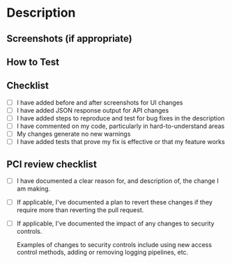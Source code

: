 # Description
<!-- Add a brief description of changes here -->

<!-- Uncomment line below to manually add link to JIRA ticket -->
<!-- :tickets: [Jira ticket](https://hashicorp.atlassian.net/browse/JIRA_TICKET_NUMBER) -->

## Screenshots (if appropriate)

## How to Test
<!-- Add steps to test this change. Include any other necessary relevant links -->

## Checklist
<!-- strikethrough the checklist item that is not relevant to your change -->

- [ ] I have added before and after screenshots for UI changes
- [ ] I have added JSON response output for API changes
- [ ] I have added steps to reproduce and test for bug fixes in the description
- [ ] I have commented on my code, particularly in hard-to-understand areas
- [ ] My changes generate no new warnings
- [ ] I have added tests that prove my fix is effective or that my feature works

## PCI review checklist

<!-- heimdall_github_prtemplate:grc-pci_dss-2024-01-05 -->

- [ ] I have documented a clear reason for, and description of, the change I am making.

- [ ] If applicable, I've documented a plan to revert these changes if they require more than reverting the pull request.

- [ ] If applicable, I've documented the impact of any changes to security controls.

  Examples of changes to security controls include using new access control methods, adding or removing logging pipelines, etc.
